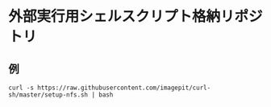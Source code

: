 # 外部実行用シェルスクリプト格納リポジトリ

## 例

```
curl -s https://raw.githubusercontent.com/imagepit/curl-sh/master/setup-nfs.sh | bash
```

